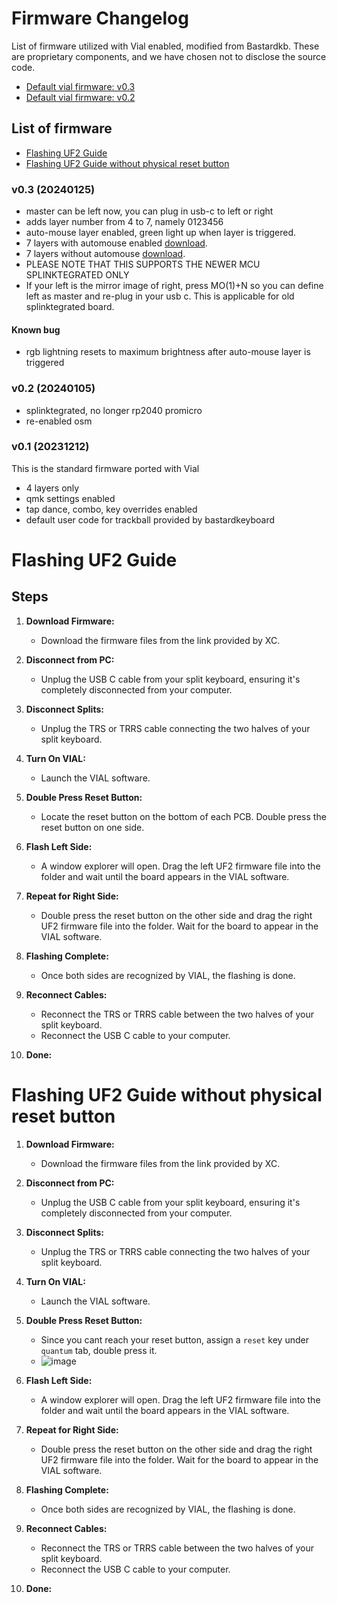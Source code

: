 # Firmware Changelog

List of firmware utilized with Vial enabled, modified from Bastardkb. These are proprietary components, and we have chosen not to disclose the source code.
- [Default vial firmware: v0.3](#v0.2-20240125)
- [Default vial firmware: v0.2](#v0.2-20240105)


## List of firmware
- [Flashing UF2 Guide](#flashing-uf2-guide)
- [Flashing UF2 Guide without physical reset button](#flashing-uf2-guide-without-physical-reset-button)

### v0.3 (20240125)
- master can be left now, you can plug in usb-c to left or right
- adds layer number from 4 to 7, namely 0123456
- auto-mouse layer enabled, green light up when layer is triggered.
- 7 layers with automouse enabled [download](https://drive.google.com/file/d/18dHiwoUvty3oQFYZd_iYd6_dex74NVbi/view?usp=drive_link).
- 7 layers without automouse [download](https://drive.google.com/file/d/1COwV89z8TxgxaGvSCS4ellqj0NpvF1bp/view?usp=drive_link).
- PLEASE NOTE THAT THIS SUPPORTS THE NEWER MCU SPLINKTEGRATED ONLY
- If your left is the mirror image of right, press MO(1)+N so you can define left as master and re-plug in your usb c. This is applicable for old splinktegrated board.

#### Known bug
- rgb lightning resets to maximum brightness after auto-mouse layer is triggered

### v0.2 (20240105)
- splinktegrated, no longer rp2040 promicro
- re-enabled osm

### v0.1 (20231212)
This is the standard firmware ported with Vial
- 4 layers only
- qmk settings enabled
- tap dance, combo, key overrides enabled
- default user code for trackball provided by bastardkeyboard


# Flashing UF2 Guide

## Steps

1. **Download Firmware:**
   - Download the firmware files from the link provided by XC.

2. **Disconnect from PC:**
   - Unplug the USB C cable from your split keyboard, ensuring it's completely disconnected from your computer.

3. **Disconnect Splits:**
   - Unplug the TRS or TRRS cable connecting the two halves of your split keyboard.
     
4. **Turn On VIAL:**
   - Launch the VIAL software.

5. **Double Press Reset Button:**
   - Locate the reset button on the bottom of each PCB. Double press the reset button on one side.

6. **Flash Left Side:**
   - A window explorer will open. Drag the left UF2 firmware file into the folder and wait until the board appears in the VIAL software.

7. **Repeat for Right Side:**
   - Double press the reset button on the other side and drag the right UF2 firmware file into the folder. Wait for the board to appear in the VIAL software.

8. **Flashing Complete:**
   - Once both sides are recognized by VIAL, the flashing is done.

9. **Reconnect Cables:**
   - Reconnect the TRS or TRRS cable between the two halves of your split keyboard.
   - Reconnect the USB C cable to your computer.

10. **Done:**

# Flashing UF2 Guide without physical reset button
1. **Download Firmware:**
   - Download the firmware files from the link provided by XC.

2. **Disconnect from PC:**
   - Unplug the USB C cable from your split keyboard, ensuring it's completely disconnected from your computer.

3. **Disconnect Splits:**
   - Unplug the TRS or TRRS cable connecting the two halves of your split keyboard.
     
4. **Turn On VIAL:**
   - Launch the VIAL software.

5. **Double Press Reset Button:**
   - Since you cant reach your reset button, assign a `reset` key under `quantum` tab, double press it.
   - ![image](https://github.com/superxc3/xcmkb/assets/79617315/07247481-d3b3-4117-84a6-61a5754017e3)

6. **Flash Left Side:**
   - A window explorer will open. Drag the left UF2 firmware file into the folder and wait until the board appears in the VIAL software.

7. **Repeat for Right Side:**
   - Double press the reset button on the other side and drag the right UF2 firmware file into the folder. Wait for the board to appear in the VIAL software.

8. **Flashing Complete:**
   - Once both sides are recognized by VIAL, the flashing is done.

9. **Reconnect Cables:**
   - Reconnect the TRS or TRRS cable between the two halves of your split keyboard.
   - Reconnect the USB C cable to your computer.

10. **Done:**
